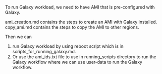 To run Galaxy workload, we need to have AMI that is pre-configured with Galaxy. 

ami_creation.md contains the steps to create an AMI with Galaxy installed.
copy_ami.md contains the steps to copy the AMI to other regions.

Then we can 
1. run Galaxy workload by using reboot script which is in scripts_for_running_galaxy.md.
2. Or use the ami_ids.txt file to use in running_scripts directory to run the Galaxy workflow where we can use user-data to run the Galaxy workflow.




```bash
